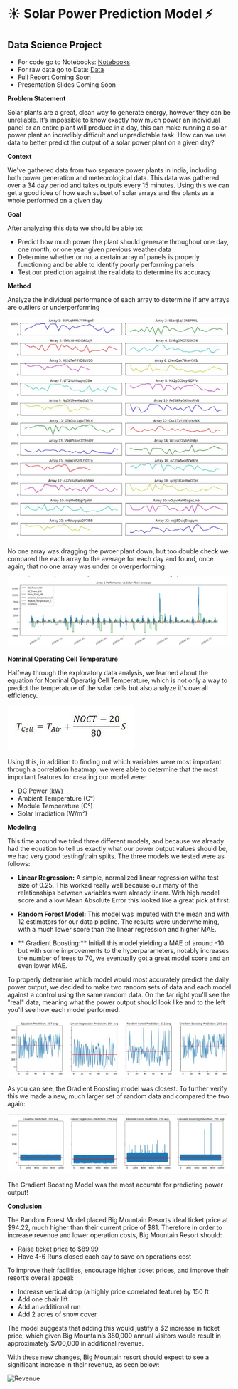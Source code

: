 # ☀️ Solar Power Prediction Model ⚡️
## Data Science Project
- For code go to Notebooks: [Notebooks](/sppm.ipynb)
- For raw data go to Data: [Data](/Data)
- Full Report Coming Soon
- Presentation Slides Coming Soon

**Problem Statement**   

Solar plants are a great, clean way to generate energy, however they can be unreliable. It’s impossible to know exactly how much power an individual panel or an entire plant will produce in a day, this can make running a solar power plant an incredibly difficult and unpredictable task. How can we use data to better predict the output of a solar power plant on a given day? 

**Context**     

We've gathered data from two separate power plants in India, including both power generation and meteorological data. This data was gathered over a 34 day period and takes outputs every 15 minutes. Using this we can get a good idea of how each subset of solar arrays and the plants as a whole performed on a given day

**Goal**

After analyzing this data we should be able to: 
- Predict how much power the plant should generate throughout one day, one month, or one year given previous weather data
- Determine whether or not a certain array of panels is properly functioning and be able to identify poorly performing panels
- Test our prediction against the real data to determine its accuracy


**Method**

Analyze the individual performance of each array to determine if any arrays are outliers or underperforming

![Arrays](/images/arrays_ind.JPG)    

No one array was dragging the pwoer plant down, but too double check we compared the each array to the average for each day and found, once again, that no one array was under or overperforming.   

![Array 1 Compared to Average](images/array_v_average.JPG)    

**Nominal Operating Cell Temperature**    

Halfway through the exploratory data analysis, we learned about the equation for Nominal Operatig Cell Temperature, which is not only a way to predict the temperature of the solar cells but also analyze it's overall efficiency.

![NOCT Calculation](images/NOCT_calculation.JPG)

Using this, in addition to finding out which variables were most important through a correlation heatmap, we were able to determine that the most important features for creating our model were:

- DC Power (kW)
- Ambient Temperature (C°)
- Module Temperature (C°)
- Solar Irradiation (W/m²)

**Modeling**

This time around we tried three different models, and because we already had the equation to tell us exactly what our power output values should be, we had very good testing/train splits. The three models we tested were as follows:

- **Linear Regression:** A simple, normalized linear regression witha test size of 0.25. This worked really well because our many of the relationships between variables were already linear. With high model score and a low Mean Absolute Error this looked like a great pick at first.

- **Random Forest Model:** This model was imputed with the mean and with 12 estimators for our data pipeline. The results were underwhelming, with a much lower score than the linear regression and higher MAE.

- ** Gradient Boosting:** Initiall this model yielding a MAE of around -10 but with some improvements to the hyperparameters, notably increases the number of trees to 70, we eventually got a great model score and an even lower MAE.

To properly determine which model would most accurately predict the daily power output, we decided to make two random sets of data and each model against a control using the same random data. On the far right you'll see the "real" data, meaning what the power output should look like and to the left you'll see how each model performed.

![Model Performances](images/model_test.JPG)

As you can see, the Gradient Boosting model was closest. To further verify this we made a new, much larger set of random data and compared the two again:

![Model Larger Performances](images/model_large.JPG)

The Gradient Boosting Model was the most accurate for predicting power output!

**Conclusion**

The Random Forest Model placed Big Mountain Resorts ideal ticket price at $94.22, much higher than their current price of $81. Therefore in order to increase revenue and lower operation costs, Big Mountain Resort should: 

- Raise ticket price to $89.99 
- Have 4-6 Runs closed each day to save on operations cost


To improve their facilities, encourage higher ticket prices, and improve their resort’s overall appeal: 

- Increase vertical drop (a highly price correlated feature) by 150 ft
- Add one chair lift
- Add an additional run
- Add 2 acres of snow cover

The model suggests that adding this would justify a $2 increase in ticket price, which given Big Mountain’s 350,000 annual visitors would result in approximately $700,000 in additional revenue. 

With these new changes, Big Mountain resort should expect to see a significant increase in their revenue, as seen below: 

![Revenue](/Images/BMR_revenue.png)
